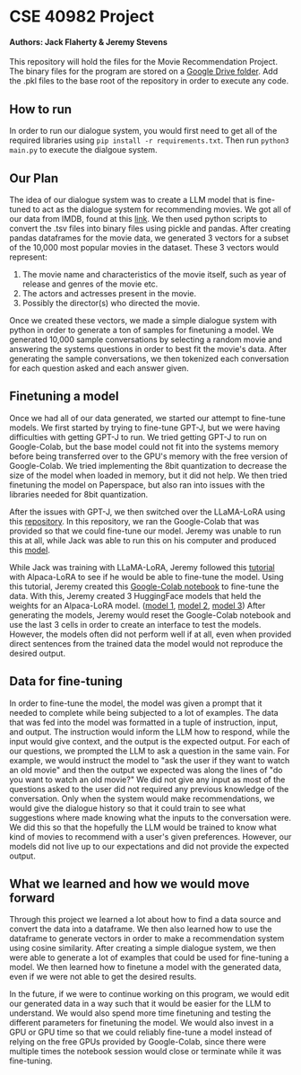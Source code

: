 # CSE 40982 Project
#### Authors: Jack Flaherty & Jeremy Stevens

This repository will hold the files for the Movie Recommendation Project. 
The binary files for the program are stored on a [Google Drive folder](https://drive.google.com/drive/folders/1UDsz_Nnbgf1OWulKV8fJPh9CxudsZFRJ?usp=sharing). 
Add the .pkl files to the base root of the repository in order to execute any code. 

## How to run
In order to run our dialogue system, you would first need to get all of the required libraries using ```pip install -r requirements.txt```. 
Then run ```python3 main.py``` to execute the dialgoue system. 

## Our Plan
The idea of our dialogue system was to create a LLM model that is fine-tuned to act as the dialogue system for recommending movies. 
We got all of our data from IMDB, found at this [link](https://developer.imdb.com/non-commercial-datasets/). 
We then used python scripts to convert the .tsv files into binary files using pickle and pandas. 
After creating pandas dataframes for the movie data, we generated 3 vectors for a subset of the 10,000 most popular movies in the dataset. 
These 3 vectors would represent: 
1. The movie name and characteristics of the movie itself, such as year of release and genres of the movie etc.
2. The actors and actresses present in the movie. 
3. Possibly the director(s) who directed the movie. 

Once we created these vectors, we made a simple dialogue system with python in order to generate a ton of samples for finetuning a model. 
We generated 10,000 sample conversations by selecting a random movie and answering the systems questions in order to best fit the movie's data. 
After generating the sample conversations, we then tokenized each conversation for each question asked and each answer given. 

## Finetuning a model
Once we had all of our data generated, we started our attempt to fine-tune models.
We first started by trying to fine-tune GPT-J, but we were having difficulties with getting GPT-J to run. 
We tried getting GPT-J to run on Google-Colab, but the base model could not fit into the systems memory before being transferred over to the GPU's memory with the free version of Google-Colab. 
We tried implementing the 8bit quantization to decrease the size of the model when loaded in memory, but it did not help. 
We then tried finetuning the model on Paperspace, but also ran into issues with the libraries needed for 8bit quantization. 

After the issues with GPT-J, we then switched over the LLaMA-LoRA using this [repository](https://betterprogramming.pub/fine-tuning-gpt-j-6b-on-google-colab-or-equivalent-desktop-or-server-gpu-b6dc849cb205).
In this repository, we ran the Google-Colab that was provided so that we could fine-tune our model. 
Jeremy was unable to run this at all, while Jack was able to run this on his computer and produced this [model]().

While Jack was training with LLaMA-LoRA, Jeremy followed this [tutorial](https://www.mlexpert.io/machine-learning/tutorials/alpaca-fine-tuning) with Alpaca-LoRA to see if he would be able to fine-tune the model. 
Using this tutorial, Jeremy created this [Google-Colab notebook](https://colab.research.google.com/drive/1a1azF8bSw3GVSqYl-diBmmde1-H1kPiQ?usp=sharing) to fine-tune the data. 
With this, Jeremy created 3 HuggingFace models that held the weights for an Alpaca-LoRA model. ([model 1](https://huggingface.co/jsteve22/movie-weights), [model 2](https://huggingface.co/jsteve22/movie-weights1000), [model 3](https://huggingface.co/jsteve22/movie-weights100))
After generating the models, Jeremy would reset the Google-Colab notebook and use the last 3 cells in order to create an interface to test the models. 
However, the models often did not perform well if at all, even when provided direct sentences from the trained data the model would not reproduce the desired output. 

## Data for fine-tuning
In order to fine-tune the model, the model was given a prompt that it needed to complete while being subjected to a lot of examples. 
The data that was fed into the model was formatted in a tuple of instruction, input, and output. 
The instruction would inform the LLM how to respond, while the input would give context, and the output is the expected output.
For each of our questions, we prompted the LLM to ask a question in the same vain.
For example, we would instruct the model to "ask the user if they want to watch an old movie" and then the output we expected was along the lines of "do you want to watch an old movie?"
We did not give any input as most of the questions asked to the user did not required any previous knowledge of the conversation. 
Only when the system would make recommendations, we would give the dialogue history so that it could train to see what suggestions where made knowing what the inputs to the conversation were. 
We did this so that the hopefully the LLM would be trained to know what kind of movies to recommend with a user's given preferences. 
However, our models did not live up to our expectations and did not provide the expected output. 

## What we learned and how we would move forward
Through this project we learned a lot about how to find a data source and convert the data into a dataframe. 
We then also learned how to use the dataframe to generate vectors in order to make a recommendation system using cosine similarity. 
After creating a simple dialogue system, we then were able to generate a lot of examples that could be used for fine-tuning a model. 
We then learned how to finetune a model with the generated data, even if we were not able to get the desired results. 

In the future, if we were to continue working on this program, we would edit our generated data in a way such that it would be easier for the LLM to understand. 
We would also spend more time finetuning and testing the different parameters for finetuning the model. 
We would also invest in a GPU or GPU time so that we could reliably fine-tune a model instead of relying on the free GPUs provided by Google-Colab, since there were multiple times the notebook session would close or terminate while it was fine-tuning. 
